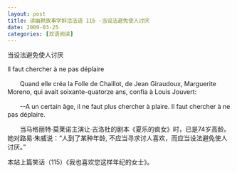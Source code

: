 ```yaml
---
layout: post
title: 读幽默故事学鲜活法语 116 -当设法避免使人讨厌
date: 2009-03-25
categories: [双语阅读]  
---
```


当设法避免使人讨厌

Il faut chercher à ne pas déplaire

　　Quand elle créa la Folle de Chaillot, de Jean Giraudoux, Marguerite Moreno, qui avait soixante-quatorze ans, confia à Louis Jouvert:

　　--A un certain âge, il ne faut plus chercher à plaire. Il faut chercher à ne pas déplaire.



　　当马格丽特·莫莱诺主演让·吉洛杜的剧本《夏乐的疯女》时，已是74岁高龄。她对路易·朱威说：“人到了某种年龄, 不应当寻求讨人喜欢，而应当设法避免使人讨厌。”



本站上篇笑话（115）《我也喜欢您这样年纪的女士》。
